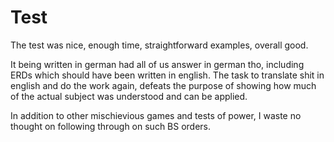 # Test

The test was nice, enough time, straightforward examples, overall good.

It being written in german had all of us answer in german tho, including ERDs which should have been written in english.
The task to translate shit in english and do the work again, defeats the purpose of showing how much of the actual subject was understood and can be applied.

In addition to other mischievious games and tests of power, I waste no thought on following through on such BS orders.